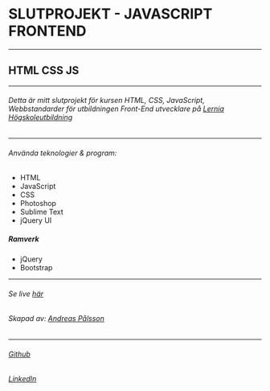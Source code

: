 # SLUTPROJEKT - JAVASCRIPT FRONTEND
---
## HTML CSS JS
---
###### Detta är mitt slutprojekt för kursen HTML, CSS, JavaScript, Webbstandarder för utbildningen Front-End utvecklare på [Lernia Högskoleutbildning](https://www.lernia.se/)
---
###### Använda teknologier & program:
* HTML
* JavaScript
* CSS
* Photoshop
* Sublime Text
* jQuery UI

##### Ramverk
* jQuery
* Bootstrap
---
###### Se live [här](therdny.github.io/slutprojekt)
###### Skapad av: [Andreas Pålsson](http://www.rdny.se)
---
###### [Github](https://github.com/therdny)
###### [LinkedIn](https://www.linkedin.com/in/andreas-p%C3%A5lsson-29a15890?trk=hp-identity-name)
